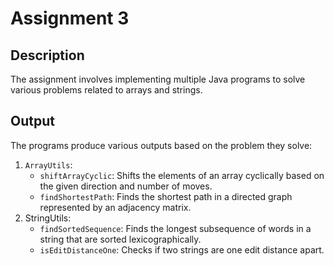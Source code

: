 # Assignment 3

## Description
The assignment involves implementing multiple Java programs to solve various problems related to arrays and strings.

## Output
The programs produce various outputs based on the problem they solve:

1. `ArrayUtils`:
    - `shiftArrayCyclic`: Shifts the elements of an array cyclically based on the given direction and number of moves.
    - `findShortestPath`: Finds the shortest path in a directed graph represented by an adjacency matrix.
2. StringUtils:
    - `findSortedSequence`: Finds the longest subsequence of words in a string that are sorted lexicographically.
    - `isEditDistanceOne`: Checks if two strings are one edit distance apart.
